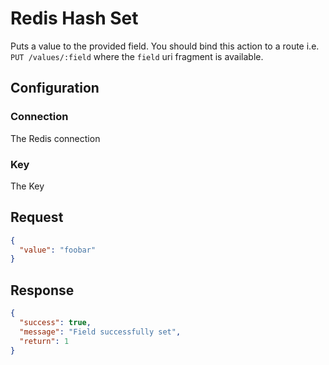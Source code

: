 
# Redis Hash Set

Puts a value to the provided field. You should bind this action to a route i.e. `PUT /values/:field` where the `field`
uri fragment is available.

## Configuration

### Connection

The Redis connection

### Key

The Key

## Request

```json
{
  "value": "foobar"
}
```

## Response

```json
{
  "success": true,
  "message": "Field successfully set",
  "return": 1
}
```

